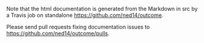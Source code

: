 Note that the html documentation is generated from the Markdown in src by
a Travis job on standalone https://github.com/ned14/outcome.

Please send pull requests fixing documentation issues to
https://github.com/ned14/outcome/pulls.
